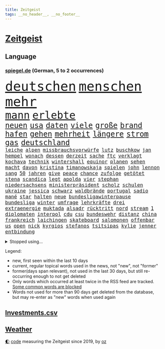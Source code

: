 ```yaml
---
title: Zeitgeist
tags: __no_header__, __no_footer__
---
```


# [Zeitgeist](https://oliz.io/zeitgeist/)

## Language

<h3><a href="https://www.spiegel.de" target="_blank">spiegel.de</a> (German, 5 to 2 occurrences)</h3>
<p style="font-family:monospace">
<span style="font-size:32pt"><a href="news_links.html#deutschen" class="current">deutschen</a></span>
<span style="font-size:32pt"><a href="news_links.html#menschen" class="current">menschen</a></span>
<span style="font-size:32pt"><a href="news_links.html#mehr" class="current">mehr</a></span>
<br>
<span style="font-size:25pt"><a href="news_links.html#mann" class="current">mann</a></span>
<span style="font-size:25pt"><a href="news_links.html#erlebte" class="current">erlebte</a></span>
<br>
<span style="font-size:18pt"><a href="news_links.html#neuen" class="current">neuen</a></span>
<span style="font-size:18pt"><a href="news_links.html#usa" class="current">usa</a></span>
<span style="font-size:18pt"><a href="news_links.html#daten" class="current">daten</a></span>
<span style="font-size:18pt"><a href="news_links.html#viele" class="current">viele</a></span>
<span style="font-size:18pt"><a href="news_links.html#große" class="current">große</a></span>
<span style="font-size:18pt"><a href="news_links.html#brand" class="current">brand</a></span>
<span style="font-size:18pt"><a href="news_links.html#hafen" class="current">hafen</a></span>
<span style="font-size:18pt"><a href="news_links.html#gehen" class="current">gehen</a></span>
<span style="font-size:18pt"><a href="news_links.html#mehrheit" class="current">mehrheit</a></span>
<span style="font-size:18pt"><a href="news_links.html#längere" class="current">längere</a></span>
<span style="font-size:18pt"><a href="news_links.html#strom" class="current">strom</a></span>
<span style="font-size:18pt"><a href="news_links.html#gas" class="current">gas</a></span>
<span style="font-size:18pt"><a href="news_links.html#deutschland" class="current">deutschland</a></span>
<br>
<span style="font-size:12pt"><a href="news_links.html#leiche" class="current">leiche</a></span>
<span style="font-size:12pt"><a href="news_links.html#alpen" class="current">alpen</a></span>
<span style="font-size:12pt"><a href="news_links.html#missbrauchsvorwürfe" class="current">missbrauchsvorwürfe</a></span>
<span style="font-size:12pt"><a href="news_links.html#lutz" class="current">lutz</a></span>
<span style="font-size:12pt"><a href="news_links.html#buschkow" class="current">buschkow</a></span>
<span style="font-size:12pt"><a href="news_links.html#jan" class="current">jan</a></span>
<span style="font-size:12pt"><a href="news_links.html#hempel" class="current">hempel</a></span>
<span style="font-size:12pt"><a href="news_links.html#wonach" class="new">wonach</a></span>
<span style="font-size:12pt"><a href="news_links.html#dessen" class="current">dessen</a></span>
<span style="font-size:12pt"><a href="news_links.html#derzeit" class="current">derzeit</a></span>
<span style="font-size:12pt"><a href="news_links.html#sache" class="current">sache</a></span>
<span style="font-size:12pt"><a href="news_links.html#ftc" class="new">ftc</a></span>
<span style="font-size:12pt"><a href="news_links.html#verklagt" class="current">verklagt</a></span>
<span style="font-size:12pt"><a href="news_links.html#kochava" class="new">kochava</a></span>
<span style="font-size:12pt"><a href="news_links.html#technik" class="current">technik</a></span>
<span style="font-size:12pt"><a href="news_links.html#wintershall" class="new">wintershall</a></span>
<span style="font-size:12pt"><a href="news_links.html#equinor" class="new">equinor</a></span>
<span style="font-size:12pt"><a href="news_links.html#planen" class="current">planen</a></span>
<span style="font-size:12pt"><a href="news_links.html#sehen" class="current">sehen</a></span>
<span style="font-size:12pt"><a href="news_links.html#macht" class="current">macht</a></span>
<span style="font-size:12pt"><a href="news_links.html#davon" class="current">davon</a></span>
<span style="font-size:12pt"><a href="news_links.html#kristina" class="new">kristina</a></span>
<span style="font-size:12pt"><a href="news_links.html#timanowskaja" class="new">timanowskaja</a></span>
<span style="font-size:12pt"><a href="news_links.html#spielen" class="current">spielen</a></span>
<span style="font-size:12pt"><a href="news_links.html#john" class="current">john</a></span>
<span style="font-size:12pt"><a href="news_links.html#lennon" class="current">lennon</a></span>
<span style="font-size:12pt"><a href="news_links.html#sang" class="current">sang</a></span>
<span style="font-size:12pt"><a href="news_links.html#50" class="current">50</a></span>
<span style="font-size:12pt"><a href="news_links.html#jahren" class="current">jahren</a></span>
<span style="font-size:12pt"><a href="news_links.html#give" class="new">give</a></span>
<span style="font-size:12pt"><a href="news_links.html#peace" class="new">peace</a></span>
<span style="font-size:12pt"><a href="news_links.html#chance" class="current">chance</a></span>
<span style="font-size:12pt"><a href="news_links.html#zufolge" class="current">zufolge</a></span>
<span style="font-size:12pt"><a href="news_links.html#getötet" class="current">getötet</a></span>
<span style="font-size:12pt"><a href="news_links.html#stena" class="new">stena</a></span>
<span style="font-size:12pt"><a href="news_links.html#scandica" class="new">scandica</a></span>
<span style="font-size:12pt"><a href="news_links.html#legt" class="current">legt</a></span>
<span style="font-size:12pt"><a href="news_links.html#apolda" class="new">apolda</a></span>
<span style="font-size:12pt"><a href="news_links.html#vier" class="current">vier</a></span>
<span style="font-size:12pt"><a href="news_links.html#stephan" class="current">stephan</a></span>
<span style="font-size:12pt"><a href="news_links.html#niedersachsens" class="current">niedersachsens</a></span>
<span style="font-size:12pt"><a href="news_links.html#ministerpräsident" class="current">ministerpräsident</a></span>
<span style="font-size:12pt"><a href="news_links.html#scholz" class="current">scholz</a></span>
<span style="font-size:12pt"><a href="news_links.html#schulen" class="current">schulen</a></span>
<span style="font-size:12pt"><a href="news_links.html#ukraine" class="current">ukraine</a></span>
<span style="font-size:12pt"><a href="news_links.html#jessica" class="current">jessica</a></span>
<span style="font-size:12pt"><a href="news_links.html#schwarz" class="current">schwarz</a></span>
<span style="font-size:12pt"><a href="news_links.html#waldbrände" class="current">waldbrände</a></span>
<span style="font-size:12pt"><a href="news_links.html#portugal" class="current">portugal</a></span>
<span style="font-size:12pt"><a href="news_links.html#sadio" class="current">sadio</a></span>
<span style="font-size:12pt"><a href="news_links.html#mané" class="current">mané</a></span>
<span style="font-size:12pt"><a href="news_links.html#star" class="current">star</a></span>
<span style="font-size:12pt"><a href="news_links.html#halten" class="current">halten</a></span>
<span style="font-size:12pt"><a href="news_links.html#neue" class="current">neue</a></span>
<span style="font-size:12pt"><a href="news_links.html#bundesligawinterpause" class="new">bundesligawinterpause</a></span>
<span style="font-size:12pt"><a href="news_links.html#bundesliga" class="current">bundesliga</a></span>
<span style="font-size:12pt"><a href="news_links.html#winter" class="current">winter</a></span>
<span style="font-size:12pt"><a href="news_links.html#umfrage" class="current">umfrage</a></span>
<span style="font-size:12pt"><a href="news_links.html#lehrkräfte" class="current">lehrkräfte</a></span>
<span style="font-size:12pt"><a href="news_links.html#drei" class="current">drei</a></span>
<span style="font-size:12pt"><a href="news_links.html#extraenergie" class="new">extraenergie</a></span>
<span style="font-size:12pt"><a href="news_links.html#muktada" class="current">muktada</a></span>
<span style="font-size:12pt"><a href="news_links.html#alsadr" class="current">alsadr</a></span>
<span style="font-size:12pt"><a href="news_links.html#rücktritt" class="current">rücktritt</a></span>
<span style="font-size:12pt"><a href="news_links.html#nord" class="current">nord</a></span>
<span style="font-size:12pt"><a href="news_links.html#stream" class="current">stream</a></span>
<span style="font-size:12pt"><a href="news_links.html#1" class="current">1</a></span>
<span style="font-size:12pt"><a href="news_links.html#diplomaten" class="current">diplomaten</a></span>
<span style="font-size:12pt"><a href="news_links.html#interpol" class="new">interpol</a></span>
<span style="font-size:12pt"><a href="news_links.html#cdu" class="current">cdu</a></span>
<span style="font-size:12pt"><a href="news_links.html#csu" class="current">csu</a></span>
<span style="font-size:12pt"><a href="news_links.html#bundeswehr" class="current">bundeswehr</a></span>
<span style="font-size:12pt"><a href="news_links.html#distanz" class="current">distanz</a></span>
<span style="font-size:12pt"><a href="news_links.html#china" class="current">china</a></span>
<span style="font-size:12pt"><a href="news_links.html#frankreich" class="current">frankreich</a></span>
<span style="font-size:12pt"><a href="news_links.html#laichingen" class="new">laichingen</a></span>
<span style="font-size:12pt"><a href="news_links.html#skateboard" class="new">skateboard</a></span>
<span style="font-size:12pt"><a href="news_links.html#salomonen" class="current">salomonen</a></span>
<span style="font-size:12pt"><a href="news_links.html#offenbar" class="current">offenbar</a></span>
<span style="font-size:12pt"><a href="news_links.html#us" class="current">us</a></span>
<span style="font-size:12pt"><a href="news_links.html#open" class="current">open</a></span>
<span style="font-size:12pt"><a href="news_links.html#nick" class="current">nick</a></span>
<span style="font-size:12pt"><a href="news_links.html#kyrgios" class="current">kyrgios</a></span>
<span style="font-size:12pt"><a href="news_links.html#stefanos" class="current">stefanos</a></span>
<span style="font-size:12pt"><a href="news_links.html#tsitsipas" class="current">tsitsipas</a></span>
<span style="font-size:12pt"><a href="news_links.html#kylie" class="current">kylie</a></span>
<span style="font-size:12pt"><a href="news_links.html#jenner" class="new">jenner</a></span>
<span style="font-size:12pt"><a href="news_links.html#entbindung" class="new">entbindung</a></span>
</p>
<details>
<summary>Stopped using...</summary>
<p class="former" style="font-size:12pt">
ikone(678) kämpfte(678) paare(677) kraft(676) unterschiede(676) wohnungen(676) daniel(675) dänemark(675) internationaler(675) terroristen(675) usaußenminister(675) vollständig(675) diskriminierung(674) erstaunlich(674) ifoinstitut(674) innenminister(674) krankenhäuser(674) regime(674) software(674) teslachef(674) verschoben(674) zuschauer(674) 125(673) angeklagte(673) beobachten(673) bundesrepublik(673) geliefert(673) gesagt(673) lobt(673) verpflichtet(673) falls(672) gewaltige(672) jury(672) jüngsten(672) preisen(672) richtig(672) seitdem(672) taten(672) verweigern(672) überwinden(672) badenwürttembergs(671) dauerhaft(671) ertragen(671) hieß(671) politischen(671) rasant(671) wales(671) zuversicht(671) ausbruch(670) beachten(670) doku(670) eng(670) gast(670) hollywood(670) kliniken(670) netzwerken(670) paul(670) position(670) räumen(670) schlimmsten(670) smith(670) überschattet(670) 42(669) 50000(669) amerika(669) aufsehen(669) ausprobiert(669) auswahl(669) außen(669) bemüht(669) elektroauto(669) fenster(669) norbert(669) strengere(669) verpassen(669) 29(668) ankündigung(668) begründung(668) dachte(668) demonstrieren(668) einstigen(668) leon(668) orbán(668) problemen(668) szenen(668) verfolgen(668) viktor(668) widerspruch(668) anbieten(667) bedenken(667) esken(667) gekündigt(667) leiten(667) minderheit(667) saskia(667) spätestens(667) welchem(667) arzt(666) punkten(666) sensation(666) unterzeichnet(666) usschauspielerin(666) weitergegeben(666) berg(665) kapitol(665) litauen(665) regt(665) rand(664) rekord(664) trennt(664) verbindung(664) verdienen(664) beschert(663) chancen(663) digitaler(663) enthüllt(663) erbe(663) ermordeten(663) flüchtlingen(663) inszeniert(663) radikale(663) reagierten(663) stammt(663) hölle(662) oberste(662) oppositionelle(662) via(662) vorübergehend(662) beiträge(661) geflogen(661) meinungsfreiheit(661) netzwerk(661) siegen(661) verspielt(661) zwischenzeitlich(661) erfunden(660) rollen(660) 2011(659) arabische(659) stelle(659) gaben(658) glücklich(658) hürden(658) amerikanischen(657) antisemitismus(657) bekamen(657) gesehen(657) jong(657) offiziellen(657) pflegekräfte(657) porsche(657) un(657) verfehlt(657) vorsprung(657) wies(657) zinsen(657) berühmten(656) dicht(656) verstärkt(656) erschienen(655) stieß(655) verbessert(655) 4(654) empfängt(654) geprägt(654) gesundheitsministerium(654) migration(654) rettete(654) betrifft(653) erwachsenen(653) mitglieder(652) iphone(651) kommende(651) motor(651) rollt(651) alexandra(650) konkrete(650) marco(650) herz(649) le(648) unzufrieden(648) zukünftig(647) angehörige(646) pushbacks(646) sydney(646) katja(645) offenbart(645) rentner(645) whatsapp(645) behalten(644) einig(644) leider(643) schlugen(643) retter(642) sergio(641) jeff(640) praxis(639) wendet(639) tisch(637) hinterlässt(633) intelligenz(633) künstliche(633) trauern(633) dutzend(632) enthüllungen(631) grünenchefin(631) patzt(628) palmer(626) normalerweise(625) musik(624) gesundheitliche(623) premiers(622) atomabkommen(620) anderswo(617) drohne(615) blinken(612) brachten(605) ärmelkanal(601) coronaimpfung(598) mallorca(575) spritze(573) technische(569) 18jähriger(546) gemüse(546) promille(516) hochschulen(514) drohschreiben(510) herausragende(485) finanziert(472) dynamo(460) bka(457) besonderes(449) 800(447) 38(443) erholen(442) gefilmt(438) impfgegner(436) akzeptieren(432) kontinent(431) benzinpreise(427) aktionäre(426) finger(425) erlebnisse(424) fotografen(420) emirate(403) veröffentlichung(400) dick(399) britney(398) erhebung(398) spears(398) spiegelpodcast(396) australischen(394) gestalten(394) axel(393) verunsichert(393) sätze(390) auszeit(389) zwischendurch(389) wandte(386) emiraten(385) technischen(384) ermordung(382) fühlte(379) rohstoff(378) vertretung(375) kuriose(373) änderung(366) nicole(364) immobilienmarkt(363) regnet(363) befürwortet(362) staatskonzern(362) siebzigerjahren(361) sechste(360) bedrohen(356) erkrankte(355) iphones(355) nouripour(353) omid(353) ankommen(352) fatalen(352) verbrannt(351) übertragen(351) einmarsch(349) dax(348) schürt(347) häfen(343) gewidmet(341) mike(341) bedürftige(340) gewohnt(340) rolling(339) immobilien(338) gefiel(336) verbündeten(335) vertritt(335) diebe(334) milch(334) grenzzaun(333) meldeten(333) zuwachs(332) koalitionsvertrag(329) gesetzesänderung(327) anheben(325) staatspräsident(324) fünftel(320) saarbrücken(319) exklusiven(318) geheim(317) beeinflusst(316) großbank(316) fracht(314) amtskollegen(311) betreten(311) genügt(310) abschreckung(309) verschlechtert(309) wesen(305) umstellung(303) alarmieren(300) eingedrungen(299) gedrängt(299) wilde(298) beider(296) importieren(292) spürbar(288) 74(287) kommentiert(287) renaissance(285) schuldenbremse(285) verläuft(285) menschlichkeit(282) dritter(281) mutterkonzern(281) credit(280) schlimme(280) suisse(280) valencia(279) vorwand(279) oberlandesgericht(278) coronapatienten(277) bas(276) boykott(276) bärbel(276) case(274) porträtiert(274) hinrichtungen(271) kritikern(269) arbeitskampf(268) auge(268) kentucky(264) vatikan(262) svenja(261) betriebsrat(260) hohes(260) otto(260) aggression(259) tradition(259) wirtschaftlich(259) oskar(253) wmteilnahme(253) menschenrechtslage(251) motive(251) organisatoren(247) behält(246) nordirak(245) omikron(243) omikronvariante(242) schloss(242) papa(239) rasch(238) behauptungen(236) chris(236) eukommissionschefin(236) senden(235) moskauer(233) erzwingen(232) oscars(232) einzig(231) ezb(231) greuther(231) bundesinnenministerin(230) aufgestellt(229) buchenwald(229) juan(227) kehrtwende(224) menschenrechtler(224) adolf(223) getäuscht(223) gefechte(221) weltbekannt(220) auktionshaus(219) sozialleistungen(219) beschleunigen(218) stabilität(218) ausgebreitet(217) unterstützte(216) dom(215) verkünden(214) erleiden(213) anträge(212) waffenstillstand(212) stefanie(211) mitgliedstaaten(210) zählte(210) brot(208) sky(207) spaltung(205) wettkampf(204) beyoncé(203) kasachstan(202) streiken(202) muslimische(200) überwachungskameras(200) enttäuschend(198) gefangen(198) geschenk(198) genozid(197) schnelltest(197) wiederum(196) sánchez(193) konsumenten(192) massenmord(192) bürgerkrieg(190) klingen(190) barbara(187) vereinigte(186) wüten(186) solo(184) verkraften(183) dramatischer(182) staatskanzlei(182) gestrandet(181) horror(181) neubauten(181) architektin(179) küsten(179) great(178) verarbeitet(178) ansehen(177) drahtzieher(176) it(176) gewölbe(175) befristete(174) gitter(173) nordkoreanische(173) asylsuchende(172) dissidenten(172) geplanter(172) fieber(171) lasten(171) problems(171) lehnte(169) marokko(169) fantastisch(167) radprofi(167) aufhebung(166) usamerikanerin(166) ausgeweitet(165) erwischte(165) vermieter(164) arbeitslos(163) umzusetzen(163) champsélysées(162) krause(162) pannen(162) schildern(162) sportart(161) 170(159) anzug(159) erfolgreicher(159) finaleinzug(159) plastik(159) seltsamen(159) angel(157) auslöst(156) bibi(156) fußballspiel(156) anliegen(153) olena(153) bundesligaspiel(152) coronainfizierte(152) rekordtief(152) empfang(151) evakuierung(150) gefangenschaft(150) hochschule(150) sondervermögen(150) söhne(150) katastrophalen(149) panzern(149) zunehmen(148) blutigen(147) darstellungen(146) eingetroffen(146) group(146) speicher(145) ampeln(144) drosseln(144) hackergruppe(144) typ(144) auflösung(143) ruanda(143) wappnen(143) rechneten(142) saisonende(142) selenska(142) geleitet(141) invasoren(141) monarchie(141) zugegeben(141) jäger(140) staatspropaganda(140) vergeltung(140) weltmeisters(139) lodern(138) sowieso(137) pogačar(134) tadej(134) agentur(133) mitgliedschaft(133) smarten(133) verwüstungen(133) schweres(132) suchten(132) umsätze(132) angestellte(131) spart(131) villen(131) halbiert(130) interner(130) untergebracht(130) vorsätzlichen(130) gewerkschaften(129) indem(129) ostafrika(129) wände(129) liveübertragung(128) mehrfachraketenwerfer(128) nähten(128) abscheulich(126) geist(126) überträgt(126) formel1rennen(125) fox(125) nationalelf(125) notfall(125) downsyndrom(124) humor(124) stocken(124) unionsfraktionschef(124) verweis(124) zuschauern(124) ausfall(123) diesjährigen(123) parade(123) vorangetrieben(123) völkermord(123) abgrund(122) arbeitslosigkeit(122) auslösen(122) ruhm(122) elend(121) erwies(121) gerichtssaal(121) spannung(121) tu(121) markiert(120) ideologie(119) khashoggi(119) leichenfund(119) mcdonald's(119) weichen(119) zulegen(119) ordentlich(118) antisemitische(117) bühnen(117) waffengesetze(117) hungerkrise(116) nachfolgerin(116) heike(115) hungerkatastrophe(115) konkret(115) labor(115) medizinisch(115) vorgeschichte(115) enges(113) élyséepalast(113) kotropfen(112) tvsender(112) weiblichen(112) locken(111) mitfinanziert(111) neuwahlen(111) wurst(111) pipelines(110) brasilianische(109) vermisster(109) interessant(108) jack(108) rajapaksa(108) bebt(107) täglichen(107) punks(106) furcht(105) schindler(105) unbekannt(105) dc(104) enttäuschenden(104) heimwm(104) queeren(104) rettungseinsatz(104) vergessenheit(104) färöerinseln(103) kriegsschiff(103) publik(103) gepard(102) steigerung(102) panzerlieferungen(101) verstehe(101) depp(100) johnny(100) amber(99) dünn(99) halt(99) heard(99) pkk(99) stahlwerk(99) tummeln(99) üblichen(99) herbe(98) liberale(98) yellen(98) existenz(97) kopenhagen(97) beschädigte(96) russell(96) saudischen(96) überwachungssoftware(96) bundeskanzlers(95) regierungskrise(95) trennten(95) spdbundestagsfraktion(94) kleinflugzeug(93) kleinflugzeugs(93) panzerhaubitze(93) parteichefin(93) delfine(92) frontex(92) ko(92) kühl(92) mobile(92) zehnte(92) ägäis(92) bezahlbar(91) milliardengewinn(91) nationalversammlung(91) caster(90) fabrice(90) krebsdiagnose(90) leggeri(90) täuschungsmanöver(90) unsicheren(90) ehrt(89) erlittenen(89) ex(89) gefressen(89) gelegentlich(89) kürzt(89) stagniert(89) verschlimmern(89) zurückholen(89) alarmstufe(88) bedrohlich(88) belastungsprobe(88) hinterzogen(88) psychischer(88) titelrennen(88) ungarische(88) werten(88) dinner(87) intellektueller(87) judd(87) verhaftungen(87) balotelli(86) empfohlen(86) großfamilie(86) hubschraubern(86) tschechische(86) vinken(86) auszugleichen(85) rammstein(85) rollfeld(85) tony(85) verdrängt(85) brennen(84) mobbing(84) panzerhaubitzen(84) riskanter(84) weltverband(84) atlas(83) fortführung(83) militäroffensive(83) rechtsextremistin(83) schwindelgefühlen(83) startups(83) sylt(83) zimmern(83) zurücktreten(83) budapest(82) einsatzes(82) gestürmt(82) irreguläre(82) irritationen(82) prämie(82) rügen(82) fußballeuropameisterschaft(81) unbesetzt(81) vermarktet(81) weitreichenden(81) weltuntergang(81) folterte(80) marozsán(80) chinesischer(79) dänischen(79) einsatzkräften(79) guckt(79) irrweg(79) panzerringtausch(79) plätze(79) saudiarabischer(79) stramm(79) vergewaltiger(79) ausgezahlt(78) dauerhaften(78) lake(78) mead(78) subvention(78) zehnkampf(78) ausgebaut(77) brandenburgischen(77) verbrenner(77) zeitfahren(77) frustriert(76) vermelden(76) geschwister(75) jene(75) lebensgefährtin(75) spurlos(75) vertane(75) löschflugzeuge(74) plagiatsvorwürfe(74) spannender(74) tiefsten(74) zeichnen(74) angeschlagenen(73) asean(73) budget(73) dow(73) mischwälder(73) nordirlandprotokoll(73) sanktionieren(73) selbstversuch(73) verschleiert(73) versinkt(73) wertvollste(73) effizienter(72) elfmeterschießen(72) entwickler(72) heimspiel(72) titelverteidiger(72) verleumdungsprozess(72) alleingang(71) hui(71) zeitungen(71) afrikanische(70) gespart(70) schwangerschaftsabbruch(70) snapchat(70) ulrich(70) angemessenes(69) einhalten(69) einrichtungsbezogene(69) erlaubnis(69) nächster(69) ringtausches(69) tierschutz(69) toben(69) vermieden(69) vorrunde(69) wein(69) 90000(68) aufgebaut(68) claßen(68) edin(68) flugverkehr(68) hüpfen(68) provider(68) terzic(68) terzić(68) verdiente(68) einreichen(67) junta(67) kaffee(67) ohnmächtig(67) empfängnisverhütung(66) erlebten(66) gesundheitsbehörde(66) missgeschick(66) stürmten(66) unterschreiben(66) überstandener(66) angespannten(65) gewütet(65) irakische(65) jason(65) koalitionsverhandlungen(65) malaika(65) mihambo(65) produkten(65) saisonbeginn(65) unverschämt(65) einschlafen(64) ernie(64) exmann(64) selbstbewusste(64) sesamstraße(64) sozialpolitik(64) cartoonisten(63) gefrierpunkt(63) nordirlandstreit(63) qualifizierte(63) sturmgewehren(63) verkörperte(63) 75jähriger(62) durcheinander(62) geschwistern(62) gewirbelt(62) gleicht(62) josé(62) lng(62) nerv(62) pakt(62) pompeji(62) prix(62) schergen(62) straßenblockaden(62) 418(61) abgesägt(61) angestrebten(61) apokalypse(61) däne(61) formel1karriere(61) friedliche(61) kasparow(61) pflegerin(61) regierungsamt(61) spritpreis(61) gedeckelt(60) paolo(60) selbstsicher(60) aufzeichnung(59) ermittlungsgruppe(59) jährliche(59) neuwahl(59) schmetterlinge(59) vogue(59) vorgeführt(59) abgerechnet(58) belogen(58) besiegelt(58) entthronte(58) erforderlichen(58) erstellt(58) gegenzug(58) ingenieur(58) jimmy(58) leide(58) zdfinterview(58) bobbycar(57) georgia(57) hilfsgelder(57) trudelt(57) youtube(57) zensus(57) konzentrationslager(56) neunjährigen(56) zurückliegt(56) angepasst(55) fotografierten(55) shakira(55) staatskassen(55) trisomie(55) idol(54) kehle(54) oberstaatsanwalt(54) wissenschaftlerinnen(54) bass(53) blätter(53) gouverneurin(53) ki(53) misshandelt(53) oberösterreich(53) schwersten(53) standards(53) unwahrscheinlicher(53) vertrat(53) windeln(53) wohneigentum(53) fußballbundesligisten(52) kennzeichnung(52) popp(52) positivity(52) präsidentschaftskandidatur(52) regenbogenflagge(52) saßen(52) seemanöver(52) sturmgewehre(52) terrororganisation(52) tourauftakt(52) ballermann(51) herein(51) konkurrieren(51) newsletter(51) syriens(51) mobilisieren(50) verträgt(50) zeitverschwendung(50) kristen(49) remmo(49) zweijährigen(49) überlegenheit(49) ashley(48) betriebskosten(48) fastfoodkette(48) feuert(48) hollywoodschauspieler(48) leoparden(48) lyon(48) ozeanen(48) unerwarteten(48) disziplin(47) erfinder(47) erwerb(47) janosch(47) rassismusvorwürfe(47) verlängerte(47) warnstreik(47) zeitgeist(47) aert(46) blass(46) blues(46) entfernte(46) großartige(46) hamm(46) performance(46) wout(46) amazonasgebiet(45) baku(45) comic(45) heim(45) korrigiert(45) phillips(45) profiteure(45) redakteur(45) sbahn(45) taugte(45) verbrennt(45) versorgungskrise(45) 450(44) gegenwehr(44) kronprinzen(44) kurzerhand(44) leichtathletikwm(44) regenbogenfahne(44) reinhold(44) usuntersuchungsausschuss(44) abschwung(43) fühle(43) geplantem(43) infizierten(43) kälter(43) smarte(43) 1974(42) braun(42) dfbauswahl(42) großeltern(42) güter(42) judensau(42) sackgasse(42) stadtkirche(42) tierquälerei(42) wittenberger(42) bewusstsein(41) feldern(41) gomez(41) gottschalk(41) nervöse(41) pence(41) rockbands(41) schottergärten(41) selena(41) eautos(40) finanzministerin(40) mieterbund(40) patsche(40) sinnvoller(40) spdchefin(40) treu(40) angespannte(39) beurlaubt(39) golfregion(39) körperliche(39) lamda(39) landeskriminalamt(39) statistische(39) vize(39) waldbrandlage(39) zuschreibt(39) beute(38) katholiken(38) kfw(38) synodalen(38) voguecover(38) weltstar(38) abwarten(37) ballermannsong(37) bäder(37) eingeweiht(37) gassparen(37) ushauptstadt(37) verbraucherinnen(37) wassertemperatur(37) wuchs(37) artillerie(36) bühl(36) drosselt(36) erbeutet(36) gassigehen(36) gen(36) ig(36) oper(36) secret(36) synthetischen(36) todesurteile(36) urlaubsinsel(36) berüchtigte(35) nennen(35) rücksitz(35) seitenwinde(35) 42jährigen(34) ammoniak(34) aufwendige(34) game(34) herrn(34) koste(34) untätigkeit(34) unzufriedenheit(34) exklave(33) harun(33) lauwarm(33) sehnen(33) veröffentlichten(33) zoff(33) gebärmutter(32) kaufte(32) viktoria(32) 360(31) albtraum(31) herbstwelle(31) posieren(31) rückschläge(31) umstrittenem(31) armand(30) aufenthaltsort(30) beharrt(30) einkommensteuer(30) elmo(30) geplagt(30) grausamkeit(30) jubeln(30) natopartnern(30) parlamentsauflösung(30) ronaldos(30) schnellt(30) unsinn(30) elvis(29) künstlerisches(29) melilla(29) prostituierten(29) quote(29) rechtsruck(29) streikt(29) usamerikanischer(29) verleihung(29) wintersport(29) zurückkehrt(29) chemotherapie(28) columbiabad(28) gartenkolumne(28) kiloweise(28) leichtathleten(28) retuschierte(28) waffenrecht(28) zajac(28) zoohandlung(28) benzinpreis(27) fußballbund(27) gescheiterten(27) kaplan(27) mclaughlin(27) verschlechterung(27) dazn(26) frankreichrundfahrt(26) lesbos(26) luftabwehrsysteme(26) river(26) tiergarten(26) demokratieaktivisten(25) diess(25) emobilität(25) gastronomen(25) klärung(25) landwirtschaft(25) partien(25) verpflichten(25) 850(24) duplantis(24) einflussreichen(24) genähert(24) kajakfahren(24) na(24) sanitär(24) schildkröte(24) stroms(24) traumatischen(24) ausblick(23) befüllen(23) beharren(23) branchenverband(23) efuels(23) nahrungsmittelpreise(23) pedro(23) rausch(23) satirikerduo(23) topfahrer(23) wache(23) alicia(22) berühmtheit(22) besuche(22) etappen(22) felsbrocken(22) finaler(22) führe(22) gefährt(22) landeswährung(22) niederschläge(22) vordergrund(22) vwchef(22) alpengletscher(21) gruß(21) hektischen(21) jüdischer(21) ricky(21) umweltauflagen(21) 103(20) csd(20) elena(20) gesa(20) heizungen(20) schönheitsideale(20) spiegeltvreporter(20) vertraglich(20) wallace(20) abgefangen(19) drehkreuzen(19) hinunter(19) kulturbetrieb(19) netzhaut(19) rückzieher(19) ägyptischen(19) angreiferin(18) bruttoinlandsprodukts(18) gasversorger(18) landratsamt(18) laute(18) parteifreund(18) vergebung(18) weitsprungweltmeisterin(18) 6000(17) kürzungen(17) mails(17) menschenrechtsorganisationen(17) patel(17) pflanzenarten(17) priti(17) schämen(17) unverhofften(17) echter(16) gesundheitskommissarin(16) gujarat(16) kyriakides(16) legalisiert(16) magull(16) prostitution(16) teufel(16) vesuv(16) vulkans(16) zeigefinger(16) antisemit(15) bell(15) czaja(15) dirigent(15) gesamtwertung(15) gesundheitssystem(15) gewisse(15) pfosten(15) reisechaos(15) taxi(15) vingegaard(15) 1998(14) atmen(14) auslandspodcast(14) geräumt(14) waffenhersteller(14) überdimensioniert(14) bergetappe(13) gedenkstätte(13) hörer(13) luftgewehr(13) rindern(13) sommerfest(13) staatseinstieg(13) umgekommen(13) vertrauter(13) wille(13) yosemitenationalpark(13) coronaeinschränkungen(12) elfte(12) gotabaya(12) militärregierung(12) seltsam(12) spdsommerfest(12) zehnstellige(12) ächzt(12) überfrachtet(12) ausbleiben(11) coronaschutzmaßnahmen(11) eingefangen(11) gelieferten(11) nordsyrien(11) subventionen(11) tumor(11)
</p>
</details>
<p>Legend:
<ul>
<li><span class="new">new</span>, first seen within the last 10 days</li>
<li><span class="current">current</span>, regular topical words used in the news, not "new", not "former"</li>
<li><span class="former">former(days span relevant)</span>, not used in the last 30 days, but still re-occurring enough to not get deleted</li>
<li>Only words which occurred at least twice in the RSS feed are tracked. <a href="language/filters.py">Some common words are blocked</a></li>
<li>Words not used for more than 90 days get deleted from the database, but may re-enter as "new" words when used again</li>
</ul>
</p>

## [Investments](investments.html)[.csv](investments.csv)

## [Weather](weather.html)

<footer>
<a href="javascript:toggleTheme()" class="nav">🌓</a>
<a href="https://github.com/ooz/zeitgeist">code</a> measuring the Zeitgeist since 2019, by <a href="https://oliz.io">oz</a>
</footer>
